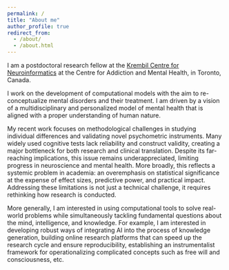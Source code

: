 ```yaml
---
permalink: /
title: "About me"
author_profile: true
redirect_from: 
  - /about/
  - /about.html
---
```


I am a postdoctoral research fellow at the [Krembil Centre for Neuroinformatics](https://www.camh.ca/en/science-and-research/institutes-and-centres/krembil-centre-for-neuroinformatics) at the Centre for Addiction and Mental Health, in Toronto, Canada.

I work on the development of computational models with the aim to re-conceptualize mental disorders and their treatment. I am driven by a vision of a multidisciplinary and personalized model of mental health that is aligned with a proper understanding of human nature. 

My recent work focuses on methodological challenges in studying individual differences and validating novel psychometric instruments. Many widely used cognitive tests lack reliability and construct validity, creating a major bottleneck for both research and clinical translation. Despite its far-reaching implications, this issue remains underappreciated, limiting progress in neuroscience and mental health. More broadly, this reflects a systemic problem in academia: an overemphasis on statistical significance at the expense of effect sizes, predictive power, and practical impact. Addressing these limitations is not just a technical challenge, it requires rethinking how research is conducted.

More generally, I am interested in using computational tools to solve real-world problems while simultaneously tackling fundamental questions about the mind, intelligence, and knowledge. For example, I am interested in developing robust ways of integrating AI into the process of knowledge generation, building online research platforms that can speed up the research cycle and ensure reproducibility, establishing an instrumentalist framework for operationalizing complicated concepts such as free will and consciousness, etc.
